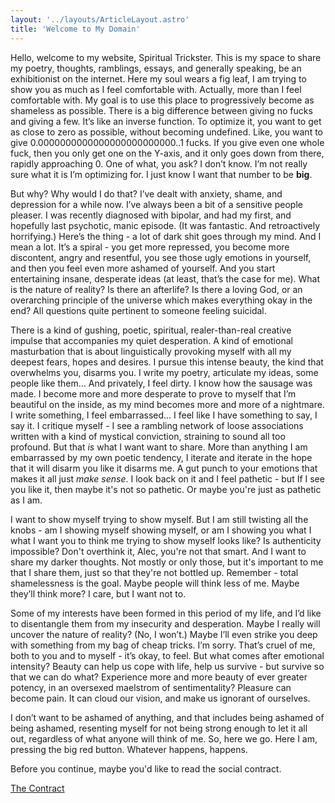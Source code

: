 ```yaml
---
layout: '../layouts/ArticleLayout.astro'
title: 'Welcome to My Domain'
---
```


Hello, welcome to my website, Spiritual Trickster. This is my space to share my poetry, thoughts, ramblings, essays, and generally speaking, be an exhibitionist on the internet. Here my soul wears a fig leaf, I am trying to show you as much as I feel comfortable with. Actually, more than I feel comfortable with. My goal is to use this place to progressively become as shameless as possible. There is a big difference between giving no fucks and giving a few. It’s like an inverse function. To optimize it, you want to get as close to zero as possible, without becoming undefined. Like, you want to give 0.0000000000000000000000000..1 fucks. If you give even one whole fuck, then you only get one on the Y-axis, and it only goes down from there, rapidly approaching 0. One of what, you ask? I don’t know. I’m not really sure what it is I’m optimizing for. I just know I want that number to be **big**.

But why? Why would I do that? I’ve dealt with anxiety, shame, and depression for a while now. I’ve always been a bit of a sensitive people pleaser. I was recently diagnosed with bipolar, and had my first, and hopefully last psychotic, manic episode. (It was fantastic. And retroactively horrifying.) Here’s the thing - a lot of dark shit goes through my mind. And I mean a lot. It’s a spiral - you get more repressed, you become more discontent, angry and resentful, you see those ugly emotions in yourself, and then you feel even more ashamed of yourself. And you start entertaining insane, desperate ideas (at least, that’s the case for me). What is the nature of reality? Is there an afterlife? Is there a loving God, or an overarching principle of the universe which makes everything okay in the end? All questions quite pertinent to someone feeling suicidal.

There is a kind of gushing, poetic, spiritual, realer-than-real creative impulse that accompanies my quiet desperation. A kind of emotional masturbation that is about linguistically provoking myself with all my deepest fears, hopes and desires. I pursue this intense beauty, the kind that overwhelms you, disarms you. I write my poetry, articulate my ideas, some people like them… And privately, I feel dirty. I know how the sausage was made. I become more and more desperate to prove to myself that I’m beautiful on the inside, as my mind becomes more and more of a nightmare. I write something, I feel embarrassed... I feel like I have something to say, I say it. I critique myself - I see a rambling network of loose associations written with a kind of mystical conviction, straining to sound all too profound. But that *is* what I want want to share. More than anything I am embarrassed by my own poetic tendency, I iterate and iterate in the hope that it will disarm you like it disarms me. A gut punch to your emotions that makes it all just *make sense*. I look back on it and I feel pathetic - but If I see you like it, then maybe it's not so pathetic. Or maybe you're just as pathetic as I am.

I want to show myself trying to show myself. But I am still twisting all the knobs - am I showing myself showing myself, or am I showing you what I what I want you to think me trying to show myself looks like? Is authenticity impossible? Don't overthink it, Alec, you're not that smart. And I want to share my darker thoughts. Not mostly or only those, but it's important to me that I share them, just so that they're not bottled up. Remember - total shamelessness is the goal. Maybe people will think less of me. Maybe they’ll think more? I care, but I want not to.

Some of my interests have been formed in this period of my life, and I’d like to disentangle them from my insecurity and desperation. Maybe I really will uncover the nature of reality? (No, I won’t.) Maybe I’ll even strike you deep with something from my bag of cheap tricks. I’m sorry. That’s cruel of me, both to you and to myself - it’s okay, to feel. But what comes after emotional intensity? Beauty can help us cope with life, help us survive - but survive so that we can do what? Experience more and more beauty of ever greater potency, in an oversexed maelstrom of sentimentality? Pleasure can become pain. It can cloud our vision, and make us ignorant of ourselves.

I don’t want to be ashamed of anything, and that includes being ashamed of being ashamed, resenting myself for not being strong enough to let it all out, regardless of what anyone will think of me. So, here we go. Here I am, pressing the big red button. Whatever happens, happens.

Before you continue, maybe you'd like to read the social contract.

[The Contract](/the_contract)